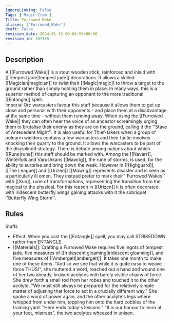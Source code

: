 ```yaml
---
IgnoreLinking: False
Tags: ['Magic-Item']
Title: Furrowed Wake
aliases: ['Furrowed_Wake']
draft: False
revision_date: 2024-01-13 00:04:55+00:00
revision_id: 107135
---
```


## Description
A [[Furrowed Wake]] is a stout wooden stick, reinforced and inlaid with [[Tempest jade|tempest jade]] decorations. It allows a skilled [[Magician|magician]] to twist their [[Magic|magic]] to throw a target to the ground rather than simply holding them in place. In many ways, this is a superior method of capturing an opponent to the more traditional [[Entangle]] spell.  
Imperial Orc warcasters favour this staff because it allows them to get up close and personal with their opponents - and place them at a disadvantage at the same time - without them running away. When using the [[Furrowed Wake]] they can often hear the voice of an ancestor screamingly urging them to brutalise their enemy as they are on the ground, calling it the ''Stave of Antecedent Might''. It is also useful for Thief-takers when a group of polearm wielders contains a few warcasters and their tactic involves knocking their quarry to the ground. It allows the warcasters to be part of the disciplined strategy.
There is debate among nations about which [[Rune|rune]] this staff should be marked with. Among the [[Navarr]], Winterfolk and Varushkans [[Mawrig]], the rune of storms, is used, for the ability to surprise and bring down the weak. However in [[Highguard]], [[The League]] and [[Urizen]] [[Mawrig]] represents disaster and is seen as a particularly ill omen. They instead prefer to mark their ''Furrowed Wakes'' with [[Xun]], rune of transformations, representing the transition from the magical to the physical. For this reason in [[Urizen]] it is often decorated with iridescent butterfly wings gaining attacks with it the sobriquet ''Butterfly Wing Storm''.
## Rules
Staffs
* Effect: When you cast the [[Entangle]] spell, you may call STRIKEDOWN rather than ENTANGLE.
* [[Materials]]: Crafting a Furrowed Wake requires five ingots of tempest jade, five measures of [[Iridescent gloaming|iridescent gloaming]], and five measures of [[Ambergelt|ambergelt]]. It takes one month to make one of these items.
"And so we see that while it is quite easy to weave force THUS!", she muttered a word, reached out a hand and wound one of her two already-bruised acolytes with barely visible chains of force. She drew forth a small rod from her robes and touched it to the other acolyte, "We must still always be prepared for the relatively simple matter of adjusting that force to act in a crucially different way."  She spoke a word of power again, and the other acolyte's legs where whipped from under him, toppling him onto the hard cobbles of the training yard.  "Here ends today's lessons."
"It is our honour to learn at your feet, mistress", the two acolytes wheezed in unison.